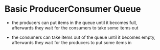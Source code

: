 # Basic ProducerConsumer Queue

- the producers can put items in the queue until it becomes full, afterwards they wait for the consumers to take some items out

- the consumers can take items out of the queue until it becomes empty, afterwards they wait for the producers to put some items in
